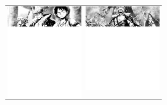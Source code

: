 <table style="border-collapse: collapse;">
  <tr>
    <td style="border: none;"  valign="top">
      <img align="left" src="/Assets/1.png" alt="Metrics" width="380">
      </br></br></br>
      <img align="left" src="/github-metrics.svg" alt="Metrics" width="380">
    </td>
    <td style="border: none;"  valign="top">
      <img align="left" src="/Assets/2.png" alt="Metrics" width="380">
      </br></br></br>
      <img align="left" src="/github-metrics-2.svg" alt="Metrics" width="380">
    </td>
  </tr>
</table>
